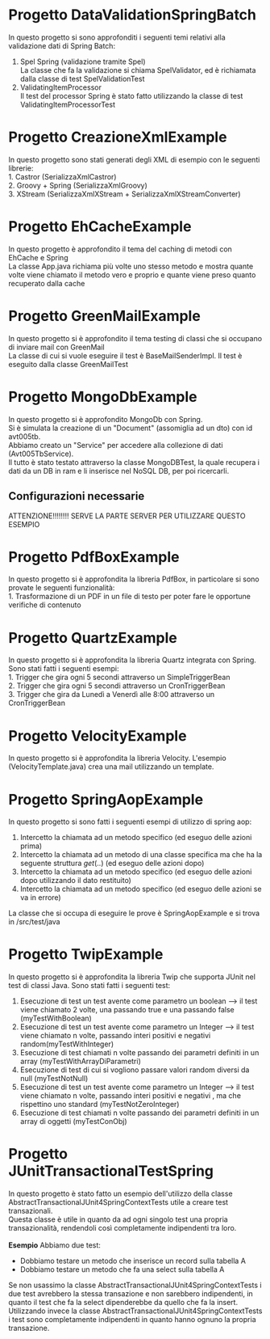 # Progetto DataValidationSpringBatch
In questo progetto si sono approfonditi i seguenti temi relativi alla validazione dati di Spring Batch:<br>
1. Spel Spring (validazione tramite Spel)<br>
	La classe che fa la validazione si chiama SpelValidator, ed è richiamata dalla classe di test SpelValidationTest<br>	 
2.  ValidatingItemProcessor<br>
	Il test del processor Spring è stato fatto utilizzando la classe di test ValidatingItemProcessorTest
	
# Progetto CreazioneXmlExample
In questo progetto sono stati generati degli XML di esempio con le seguenti librerie: <br>
	1. Castror (SerializzaXmlCastror)<br>
	2. Groovy + Spring (SerializzaXmlGroovy)<br>
	3. XStream (SerializzaXmlXStream + SerializzaXmlXStreamConverter)<br>

# Progetto EhCacheExample
In questo progetto è approfondito il tema del caching di metodi con EhCache e Spring <br>
La classe App.java richiama più volte uno stesso metodo e mostra quante volte viene chiamato il metodo vero e proprio
e quante viene preso quanto recuperato dalla cache

# Progetto GreenMailExample
In questo progetto si è approfondito il tema testing di classi che si occupano di inviare mail con GreenMail <br>
La classe di cui si vuole eseguire il test è BaseMailSenderImpl. Il test è eseguito dalla classe GreenMailTest

# Progetto MongoDbExample
In questo progetto si è approfondito MongoDb con Spring.<br>
Si è simulata la creazione di un "Document" (assomiglia ad un dto) con id avt005tb.<br>
Abbiamo creato un "Service" per accedere alla collezione di dati (Avt005TbService).<br>
Il tutto è stato testato attraverso la classe MongoDBTest, la quale recupera i dati da un DB in ram e li inserisce nel NoSQL DB,
per poi ricercarli.<br>

## Configurazioni necessarie
ATTENZIONE!!!!!!!! SERVE LA PARTE SERVER PER UTILIZZARE QUESTO ESEMPIO

# Progetto PdfBoxExample
In questo progetto si è approfondita la libreria PdfBox, in particolare si sono provate le seguenti funzionalità:<br>
	1. Trasformazione di un PDF in un file di testo per poter fare le opportune verifiche di contenuto

# Progetto QuartzExample
In questo progetto si è approfondita la libreria Quartz integrata con Spring.<br>
Sono stati fatti i seguenti esempi:<br>
	1. Trigger che gira ogni 5 secondi attraverso un SimpleTriggerBean<br>
	2. Trigger che gira ogni 5 secondi attraverso un CronTriggerBean<br>
	3. Trigger che gira da Lunedì a Venerdì alle 8:00 attraverso un CronTriggerBean<br>
	
# Progetto VelocityExample
In questo progetto si è approfondita la libreria Velocity. L'esempio (VelocityTemplate.java) crea una mail utilizzando un template.
	
# Progetto SpringAopExample
In questo progetto si sono fatti i seguenti esempi di utilizzo di spring aop:<br>
1. Intercetto la chiamata ad un metodo specifico (ed eseguo delle azioni prima)<br>
2. Intercetto la chiamata ad un metodo di una classe specifica ma che ha la seguente struttura *get*(..) (ed eseguo delle azioni dopo)
3. Intercetto la chiamata ad un metodo specifico (ed eseguo delle azioni dopo utilizzando il dato restituito)
4. Intercetto la chiamata ad un metodo specifico (ed eseguo delle azioni se va in errore)

La classe che si occupa di eseguire le prove è SpringAopExample e si trova in /src/test/java

# Progetto TwipExample
In questo progetto si è approfondita la libreria Twip che supporta JUnit nel test di classi Java. Sono stati fatti i seguenti test:<br>
1. Esecuzione di test un test avente come parametro un boolean --> il test viene chiamato 2 volte, una passando true e una passando false (myTestWithBoolean)<br>
2. Esecuzione di test un test avente come parametro un Integer --> il test viene chiamato n volte, passando interi positivi e negativi random(myTestWithInteger)<br>
3. Esecuzione di test chiamati n volte passando dei parametri definiti in un array (myTestWithArrayDiParametri)<br>
4. Esecuzione di test di cui si vogliono passare valori random diversi da null (myTestNotNull)<br>
5. Esecuzione di test un test avente come parametro un Integer --> il test viene chiamato n volte, passando interi positivi e negativi , ma che rispettino uno standard (myTestNotZeroInteger)<br>
6. Esecuzione di test chiamati n volte passando dei parametri definiti in un array di oggetti (myTestConObj)<br>

# Progetto JUnitTransactionalTestSpring
In questo progetto è stato fatto un esempio dell'utilizzo della classe AbstractTransactionalJUnit4SpringContextTests utile a creare test transazionali.<br>
Questa classe è utile in quanto da ad ogni singolo test una propria transazionalità, rendendoli così completamente indipendenti tra loro.<br>
<br>
<b>Esempio</b>
Abbiamo due test:<br>
* Dobbiamo testare un metodo che inserisce un record sulla tabella A
* Dobbiamo testare un metodo che fa una select sulla tabella A

Se non usassimo la classe AbstractTransactionalJUnit4SpringContextTests i due test avrebbero la stessa transazione e non sarebbero indipendenti, in quanto il test che fa la select dipenderebbe da quello che fa la insert.<br>
Utilizzando invece la classe AbstractTransactionalJUnit4SpringContextTests i test sono completamente indipendenti in quanto hanno ognuno la propria transazione.
